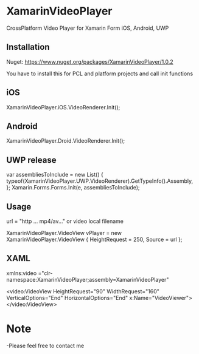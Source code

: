 # XamarinVideoPlayer

CrossPlatform Video Player  for Xamarin Form iOS, Android, UWP

## Installation

Nuget: https://www.nuget.org/packages/XamarinVideoPlayer/1.0.2

You have to install this for PCL and platform projects and call init functions

## iOS

XamarinVideoPlayer.iOS.VideoRenderer.Init();

## Android

XamarinVideoPlayer.Droid.VideoRenderer.Init();

## UWP release

var assembliesToInclude = new List<Assembly>()
{
     typeof(XamarinVideoPlayer.UWP.VideoRenderer).GetTypeInfo().Assembly,
};
Xamarin.Forms.Forms.Init(e, assembliesToInclude);

## Usage

url = "http ... mp4/av..." or video local filename

XamarinVideoPlayer.VideoView vPlayer = new XamarinVideoPlayer.VideoView { HeightRequest = 250, Source = url };

## XAML

xmlns:video ="clr-namespace:XamarinVideoPlayer;assembly=XamarinVideoPlayer"

<video:VideoView 	HeightRequest="90" WidthRequest="160"	VerticalOptions="End" HorizontalOptions="End" x:Name="VideoViewer"></video:VideoView>

# Note

-Please feel free to contact me

